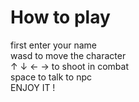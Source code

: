 # How to play
first enter your name </br> 
wasd to move the character</br> 
↑ ↓ ← → to shoot in combat</br> 
space to talk to npc</br> 
ENJOY IT !
